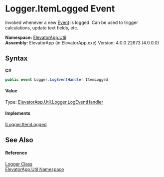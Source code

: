 # Logger.ItemLogged Event
 

Invoked whenever a new <a href="T_ElevatorApp_Util_Event">Event</a> is logged. Can be used to trigger calculations, update text fields, etc.

**Namespace:**&nbsp;<a href="N_ElevatorApp_Util">ElevatorApp.Util</a><br />**Assembly:**&nbsp;ElevatorApp (in ElevatorApp.exe) Version: 4.0.0.22673 (4.0.0.0)

## Syntax

**C#**<br />
``` C#
public event Logger.LogEventHandler ItemLogged
```


#### Value
Type: <a href="T_ElevatorApp_Util_Logger_LogEventHandler">ElevatorApp.Util.Logger.LogEventHandler</a>

#### Implements
<a href="E_ElevatorApp_Util_ILogger_ItemLogged">ILogger.ItemLogged</a><br />

## See Also


#### Reference
<a href="T_ElevatorApp_Util_Logger">Logger Class</a><br /><a href="N_ElevatorApp_Util">ElevatorApp.Util Namespace</a><br />